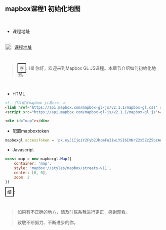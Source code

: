 ## mapbox课程1 初始化地图

<br/>

- 课程地址

<br/>

<a style="display: flex; align-items: center" href='https://www.bilibili.com/video/BV19V3ozFEA7/?spm_id_from=333.1387.homepage.video_card.click' target='_blank'>
<img style="display: block;margin-right: 10px; filter: grayscale(1)" width="20rem" height="20rem" src="https://i0.hdslb.com/bfs/static/jinkela/long/images/favicon.ico" alt="">课程地址
</a>

<br/>

<br/>

> <span style='border: 2px solid #353535; padding: 5px;'>序</span>: Hi! 你好，欢迎来到Mapbox GL JS课程。本章节介绍如何初始化地图。

<br/>

- HTML
```html
<!--引入相关mapbox js及css-->
<link href="https://api.mapbox.com/mapbox-gl-js/v2.1.1/mapbox-gl.css" rel="stylesheet" />
<script src="https://api.mapbox.com/mapbox-gl-js/v2.1.1/mapbox-gl.js"></script>

<div id="map"></div>
```

- 配置mapboxtoken 
```js
mapboxgl.accessToken = 'pk.eyJ1IjoiY2Fyb2JhcmFuIiwiYSI6ImNrZ2x5ZzZ5bzAwMzYzZnF5ZzZ5ZzZ5ZzkifQ.
```



- Javascript 
```js
const map = new mapboxgl.Map({
    container: 'map',
    style: 'mapbox://styles/mapbox/streets-v11',
    center: [0, 0],
    zoom: 2
})
```

<span style='border: 2px solid #353535; padding: 5px;'>结</span>:

<br/>

> 如果有不正确的地方，请及时联系我进行更正，感谢观看。

> 致敬不断努力、不断进步的你。
